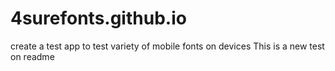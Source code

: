 # 4surefonts.github.io
create a test app to test variety of mobile fonts on devices
This is a new test on readme
